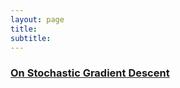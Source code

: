 ```yaml
---
layout: page
title: 
subtitle: 
---
```

>

### [On Stochastic Gradient Descent](https://github.com/Mekahou/Fun-Stuff/blob/main/codes/stochastic%20gradient%20descent/1%20Gradient%20Descent%20and%20Stochastic%20Gradient%20Descent.ipynb)
